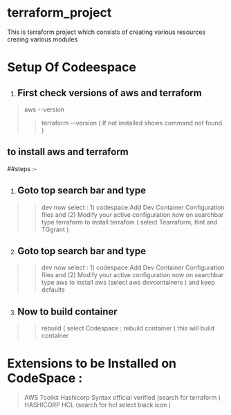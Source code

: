 # terraform_project
This is terraform project which consists of creating various resources creaing various modules 


# Setup Of Codeespace 
1. ## First check versions of aws and terraform
> aws --version
> > terraform --version
> > ( If not installed shows command not found )

## to install aws and terraform
##steps :-
1. ## Goto top search bar and type
> >dev
now select : 1) codespace:Add Dev Container Configuration files and (2) Modify your active configuration
now on searchbar type terraform to install
> terrafom
( select Tearraform, tlint and TGgrant )


2. ## Goto top search bar and type
> >dev
now select : 1) codespace:Add Dev Container Configuration files and (2) Modify your active configuration
now on searchbar type aws to install
> aws
(select aws devcontainers ) and keep defaults
3. ## Now to build container
> >rebuild
( select Codespace : rebuild container ) this will build container

# Extensions to be Installed on CodeSpace :
> AWS Toolkit
> Hashicorp Syntax official verified (search for terraform )
> HASHICORP HCL (search for hcl select black icon )

